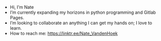 - Hi, I’m Nate
- I’m currently expanding my horizons in python programming and Gitlab Pages.
- I’m looking to collaborate an anything I can get my hands on; I love to learn.
- How to reach me: https://linktr.ee/Nate_VandenHoek

<!---
vandenng/vandenng is a ✨ special ✨ repository because its `README.md` (this file) appears on your GitHub profile.
You can click the Preview link to take a look at your changes.
--->

